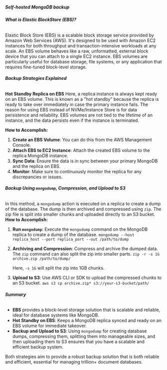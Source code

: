 ##### ***Self-hosted MongoDB backup***
###### ***What is Elastic BlockStore (EBS)?***
Elastic Block Store (EBS) is a scalable block storage service provided by Amazon Web Services (AWS). It's designed to be used with Amazon EC2 instances for both throughput and transaction-intensive workloads at any scale. An EBS volume behaves like a raw, unformatted, external block device that you can attach to a single EC2 instance. EBS volumes are particularly useful for database storage, file systems, or any application that requires fine-tuned block-level storage.
###### ***Backup Strategies Explained***
**Hot Standby Replica on EBS**
Here, a replica instance is always kept ready on an EBS volume. This is known as a "hot standby" because the replica is ready to take over immediately in case the primary instance fails. The reason for using EBS instead of NVMe/Instance Store is for data persistence and reliability. EBS volumes are not tied to the lifetime of an instance, and the data persists even if the instance is terminated.

**How to Accomplish:**
1. **Create an EBS Volume**: You can do this from the AWS Management Console.
2. **Attach EBS to EC2 Instance**: Attach the created EBS volume to the replica MongoDB instance.
3. **Sync Data**: Ensure the data is in sync between your primary MongoDB and the replica on EBS.
4. **Monitor**: Make sure to continuously monitor the replica for any discrepancies or issues.
###### ***Backup Using `mongodump`, Compression, and Upload to S3***
In this method, a `mongodump` action is executed on a replica to create a dump of the database. The dump is then archived and compressed using `zip`. The zip file is split into smaller chunks and uploaded directly to an S3 bucket.
**How to Accomplish:**
1. **Run `mongodump`**: Execute the `mongodump` command on the MongoDB replica to create a dump of the database.
    `mongodump --host replica_host --port replica_port --out /path/to/dump`
2. **Archiving and Compression**: Compress and archive the dumped data. The `zip` command can also split the zip into smaller parts.
    `zip -r -s 1G archive.zip /path/to/dump/`
    
    Here, `-s 1G` will split the zip into 1GB chunks.
3. **Upload to S3**: Use AWS CLI or SDK to upload the compressed chunks to an S3 bucket.
    `aws s3 cp archive.zip* s3://your-s3-bucket/path/`
######  ***Summary***
- **EBS** provides a block-level storage solution that is scalable and reliable, ideal for database systems like MongoDB.
- **Hot Standby on EBS**: Keeps a MongoDB replica synced and ready on an EBS volume for immediate takeover.
- **Backup and Upload to S3**: Using `mongodump` for creating database dumps, compressing them, splitting them into manageable sizes, and then uploading them to S3 ensures that you have a scalable and efficient backup system.

Both strategies aim to provide a robust backup solution that is both reliable and efficient, essential for managing trillion+ document databases.